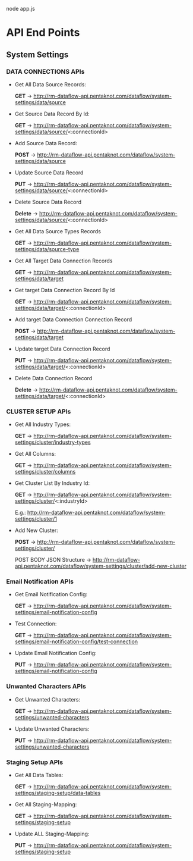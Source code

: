 
node app.js

# API End Points

## System Settings

### DATA CONNECTIONS APIs

- Get All Data Source Records:

    **GET** -> http://rm-dataflow-api.pentaknot.com/dataflow/system-settings/data/source

- Get Source Data Record By Id:
    
    **GET** -> http://rm-dataflow-api.pentaknot.com/dataflow/system-settings/data/source/<:connectionId>

- Add Source Data Record:
    
    **POST** -> http://rm-dataflow-api.pentaknot.com/dataflow/system-settings/data/source

- Update Source Data Record
    
    **PUT** -> http://rm-dataflow-api.pentaknot.com/dataflow/system-settings/data/source/<:connectionId>

- Delete Source Data Record
    
    **Delete** -> http://rm-dataflow-api.pentaknot.com/dataflow/system-settings/data/source/<:connectionId>

- Get All Data Source Types Records

    **GET** -> http://rm-dataflow-api.pentaknot.com/dataflow/system-settings/data/source-type

- Get All Target Data Connection Records
    
    **GET** -> http://rm-dataflow-api.pentaknot.com/dataflow/system-settings/data/target

- Get target Data Connection Record By Id
    
    **GET** -> http://rm-dataflow-api.pentaknot.com/dataflow/system-settings/data/target/<:connectionId>

- Add target Data Connection Connection Record

    **POST** -> http://rm-dataflow-api.pentaknot.com/dataflow/system-settings/data/target

- Update target Data Connection Record

    **PUT** -> http://rm-dataflow-api.pentaknot.com/dataflow/system-settings/data/target/<:connectionId>

- Delete Data Connection Record
    
    **Delete** -> http://rm-dataflow-api.pentaknot.com/dataflow/system-settings/data/target/<:connectionId>

### CLUSTER SETUP APIs

- Get All Industry Types:

    **GET** -> http://rm-dataflow-api.pentaknot.com/dataflow/system-settings/cluster/industry-types

- Get All Columns:
    
    **GET** -> http://rm-dataflow-api.pentaknot.com/dataflow/system-settings/cluster/columns

- Get Cluster List By Industry Id:

    **GET** -> http://rm-dataflow-api.pentaknot.com/dataflow/system-settings/cluster/<:industryId>
    
    E.g.: http://rm-dataflow-api.pentaknot.com/dataflow/system-settings/cluster/1

- Add New Cluster:

    **POST** -> http://rm-dataflow-api.pentaknot.com/dataflow/system-settings/cluster/

    POST BODY JSON Structure -> http://rm-dataflow-api.pentaknot.com/dataflow/system-settings/cluster/add-new-cluster


### Email Notification APIs

- Get Email Notification Config:

    **GET** -> http://rm-dataflow-api.pentaknot.com/dataflow/system-settings/email-notification-config

- Test Connection:
    
    **GET** -> http://rm-dataflow-api.pentaknot.com/dataflow/system-settings/email-notification-config/test-connection

- Update Email Notification Config:

    **PUT** -> http://rm-dataflow-api.pentaknot.com/dataflow/system-settings/email-notification-config


### Unwanted Characters APIs

- Get Unwanted Characters:

    **GET** -> http://rm-dataflow-api.pentaknot.com/dataflow/system-settings/unwanted-characters

- Update Unwanted Characters:

    **PUT** -> http://rm-dataflow-api.pentaknot.com/dataflow/system-settings/unwanted-characters


### Staging Setup APIs

- Get All Data Tables:

    **GET** -> http://rm-dataflow-api.pentaknot.com/dataflow/system-settings/staging-setup/data-tables

- Get All Staging-Mapping:
    
    **GET** -> http://rm-dataflow-api.pentaknot.com/dataflow/system-settings/staging-setup

- Update ALL Staging-Mapping:

    **PUT** -> http://rm-dataflow-api.pentaknot.com/dataflow/system-settings/staging-setup
